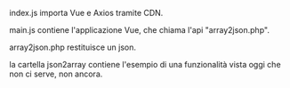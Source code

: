 index.js importa Vue e Axios tramite CDN.

main.js contiene l'applicazione Vue, che chiama l'api "array2json.php".

array2json.php restituisce un json.

la cartella json2array contiene l'esempio di una funzionalità vista oggi che non ci serve, non ancora.

